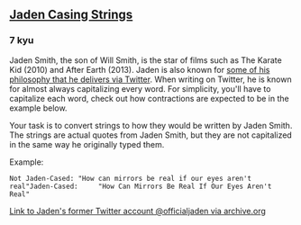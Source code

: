 <h2><a href=https://www.codewars.com/kata/5390bac347d09b7da40006f6/train/javascript target="_blank">Jaden Casing Strings</a></h2><h3>7 kyu</h3><p>Jaden Smith, the son of Will Smith, is the star of films such as The Karate Kid (2010) and After Earth (2013). Jaden is also known for <a href="https://twitter.com/jaden" data-turbolinks="false" target="_blank">some of his philosophy that he delivers via Twitter</a>. When writing on Twitter, he is known for almost always capitalizing every word. For simplicity, you'll have to capitalize each word, check out how contractions are expected to be in the example below.</p><p>Your task is to convert strings to how they would be written by Jaden Smith. The strings are actual quotes from Jaden Smith, but they are not capitalized in the same way he originally typed them.</p><p>Example:</p><pre><code>Not Jaden-Cased: "How can mirrors be real if our eyes aren't real"Jaden-Cased:     "How Can Mirrors Be Real If Our Eyes Aren't Real"</code></pre><p><a href="https://web.archive.org/web/20190624190255/https://twitter.com/officialjaden" data-turbolinks="false" target="_blank">Link to Jaden's former Twitter account @officialjaden via archive.org</a></p>
